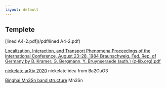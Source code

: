 ```yaml
---
layout: default
---
```


## Templete



[lined A4-2.pdf](/pdf/lined A4-2.pdf)

[Localization, Interaction, and Transport Phenomena Proceedings of the International Conference, August 23–28, 1984 Braunschweig, Fed. Rep. of Germany by B. Kramer, G. Bergmann, Y. Bruynseraede (auth.) (z-lib.org).pdf](/pdf/disorder.pdf)

[nickelate arXiv 2020](/pdf/nickelate-Ba2CuO3-arXiv-2020.pdf) nickelate idea from Ba2CuO3

[Binghai Mn3Sn band structure](/pdf/Binghai-NPJ-2017.pdf) Mn3Sn
